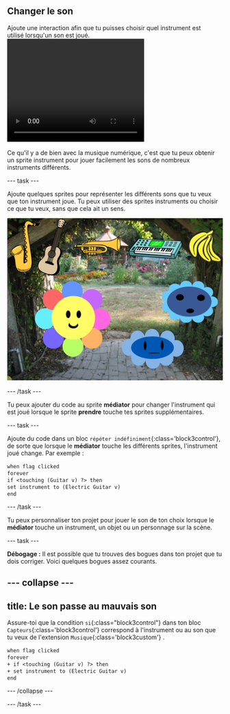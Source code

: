 ## Changer le son

<div style="display: flex; flex-wrap: wrap">
<div style="flex-basis: 200px; flex-grow: 1; margin-right: 15px;">
Ajoute une interaction afin que tu puisses choisir quel instrument est utilisé lorsqu'un son est joué.
</div>
<div>
 <video width="320" height="240" controls>
  <source src="images/step-4-demo.mp4" type="video/mp4">
  Ton navigateur ne prend pas en charge le format de vidéo mp4.
</video>
</div>
</div>

Ce qu'il y a de bien avec la musique numérique, c'est que tu peux obtenir un sprite instrument pour jouer facilement les sons de nombreux instruments différents.

--- task ---

Ajoute quelques sprites pour représenter les différents sons que tu veux que ton instrument joue. Tu peux utiliser des sprites instruments ou choisir ce que tu veux, sans que cela ait un sens.

![scène Scratch avec différents instruments exposés, et un régime de bananes.](images/instruments.png)

--- /task ---

Tu peux ajouter du code au sprite **médiator** pour changer l'instrument qui est joué lorsque le sprite **prendre** touche tes sprites supplémentaires.

--- task ---

Ajoute du code dans un bloc `répéter indéfiniment`{:class='block3control'}, de sorte que lorsque le **médiator** touche les différents sprites, l'instrument joué change. Par exemple :

```blocks3
when flag clicked
forever
if <touching (Guitar v) ?> then
set instrument to (Electric Guitar v)
end
```
--- /task ---

Tu peux personnaliser ton projet pour jouer le son de ton choix lorsque le **médiator** touche un instrument, un objet ou un personnage sur la scène.

--- task ---

**Débogage :** Il est possible que tu trouves des bogues dans ton projet que tu dois corriger. Voici quelques bogues assez courants.

--- collapse ---
---
title: Le son passe au mauvais son
---

Assure-toi que la condition `si`{:class="block3control"} dans ton bloc `Capteurs`{:class='block3control'} correspond à l'instrument ou au son que tu veux de l'extension `Musique`{:class='block3custom'} .

```blocks3
when flag clicked
forever
+ if <touching (Guitar v) ?> then
+ set instrument to (Electric Guitar v)
end
```

--- /collapse ---

--- /task ---
